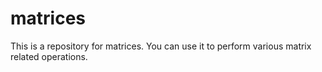 # matrices
This is a repository for matrices. You can use it to perform various matrix related operations.
